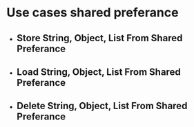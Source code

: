 # Use cases shared preferance

- ## Store String, Object, List From Shared Preferance
- ## Load String, Object, List From Shared Preferance
- ## Delete String, Object, List From Shared Preferance
